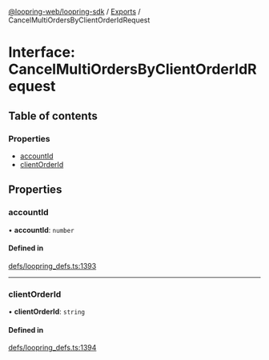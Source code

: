 [@loopring-web/loopring-sdk](../README.md) / [Exports](../modules.md) / CancelMultiOrdersByClientOrderIdRequest

# Interface: CancelMultiOrdersByClientOrderIdRequest

## Table of contents

### Properties

- [accountId](CancelMultiOrdersByClientOrderIdRequest.md#accountid)
- [clientOrderId](CancelMultiOrdersByClientOrderIdRequest.md#clientorderid)

## Properties

### accountId

• **accountId**: `number`

#### Defined in

[defs/loopring_defs.ts:1393](https://github.com/Loopring/loopring_sdk/blob/6d0be7c/src/defs/loopring_defs.ts#L1393)

___

### clientOrderId

• **clientOrderId**: `string`

#### Defined in

[defs/loopring_defs.ts:1394](https://github.com/Loopring/loopring_sdk/blob/6d0be7c/src/defs/loopring_defs.ts#L1394)
